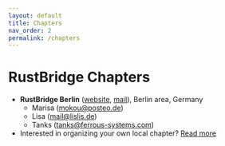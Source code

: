 ```yaml
---
layout: default
title: Chapters
nav_order: 2
permalink: /chapters
---
```


# RustBridge Chapters

- __RustBridge Berlin__ ([website](https://berlin.rustbridge.com), [mail](mailto:berlin@rustbridge.com)), Berlin area, Germany
  - Marisa (mokou@posteo.de)
  - Lisa (mail@lislis.de)
  - Tanks (tanks@ferrous-systems.com)
- Interested in organizing your own local chapter? [Read more](/organizing/chapter)
